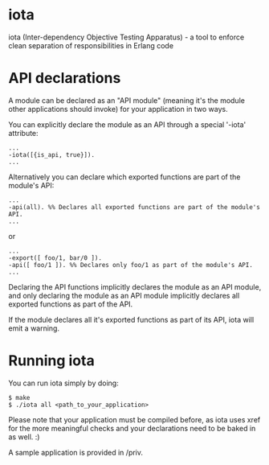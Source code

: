 iota
====

iota (Inter-dependency Objective Testing Apparatus) - a tool to enforce clean separation of responsibilities in Erlang code


API declarations
================

A module can be declared as an "API module" (meaning it's the module other applications should invoke)
for your application in two ways.

You can explicitly declare the module as an API through a special '-iota' attribute:

    ...
    -iota([{is_api, true}]).
    ...

Alternatively you can declare which exported functions are part of the module's API:

    ...
    -api(all). %% Declares all exported functions are part of the module's API.
    ...

or

    ...
    -export([ foo/1, bar/0 ]).
    -api([ foo/1 ]). %% Declares only foo/1 as part of the module's API.
    ...

Declaring the API functions implicitly declares the module as an API module, and only declaring the
module as an API module implicitly declares all exported functions as part of the API.

If the module declares all it's exported functions as part of its API, iota will emit a warning.

Running iota
============

You can run iota simply by doing:

    $ make
    $ ./iota all <path_to_your_application>

Please note that your application must be compiled before, as iota uses xref for the more
meaningful checks and your declarations need to be baked in as well. :)

A sample application is provided in /priv.